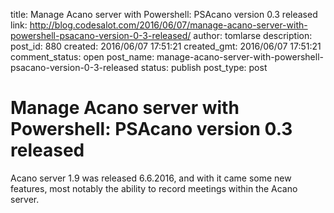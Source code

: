 title: Manage Acano server with Powershell: PSAcano version 0.3 released
link: http://blog.codesalot.com/2016/06/07/manage-acano-server-with-powershell-psacano-version-0-3-released/
author: tomlarse
description: 
post_id: 880
created: 2016/06/07 17:51:21
created_gmt: 2016/06/07 17:51:21
comment_status: open
post_name: manage-acano-server-with-powershell-psacano-version-0-3-released
status: publish
post_type: post

# Manage Acano server with Powershell: PSAcano version 0.3 released

Acano server 1.9 was released 6.6.2016, and with it came some new features, most notably the ability to record meetings within the Acano server.